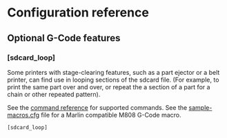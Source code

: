 # Configuration reference

## Optional G-Code features

### [sdcard_loop]

Some printers with stage-clearing features, such as a part ejector or
a belt printer, can find use in looping sections of the sdcard file.
(For example, to print the same part over and over, or repeat the
a section of a part for a chain or other repeated pattern).

See the [command reference](../G-Codes.md#sdcard_loop) for supported
commands. See the [sample-macros.cfg](../../config/sample-macros.cfg)
file for a Marlin compatible M808 G-Code macro.

```
[sdcard_loop]
```
